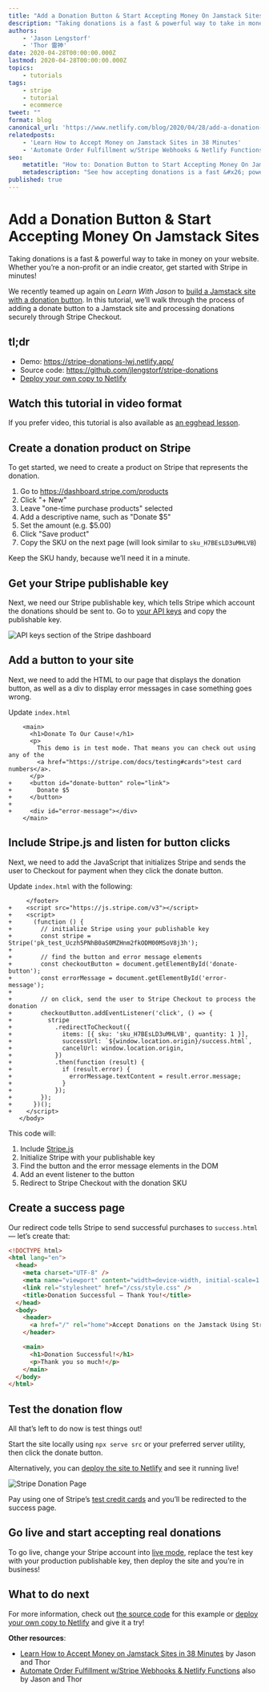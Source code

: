 ```yaml
---
title: "Add a Donation Button & Start Accepting Money On Jamstack Sites\n"
description: "Taking donations is a fast & powerful way to take in money on your website. Whether you’re a non-profit or an indie creator, get started with Stripe in minutes!\n"
authors:
    - 'Jason Lengstorf'
    - 'Thor 雷神'
date: 2020-04-28T00:00:00.000Z
lastmod: 2020-04-28T00:00:00.000Z
topics:
    - tutorials
tags:
    - stripe
    - tutorial
    - ecommerce
tweet: ""
format: blog
canonical_url: 'https://www.netlify.com/blog/2020/04/28/add-a-donation-button-start-accepting-money-on-jamstack-sites/'
relatedposts:
    - 'Learn How to Accept Money on Jamstack Sites in 38 Minutes'
    - 'Automate Order Fulfillment w/Stripe Webhooks & Netlify Functions'
seo:
    metatitle: "How to: Donation Button to Start Accepting Money On Jamstack Sites\n"
    metadescription: "See how accepting donations is a fast &#x26; powerful way to make money on your website. Whether you’re a non-profit or an indie creator, learn how to get started with Stripe in minutes!\n"
published: true
---
```


# Add a Donation Button & Start Accepting Money On Jamstack Sites

Taking donations is a fast & powerful way to take in money on your website. Whether you’re a non-profit or an indie creator, get started with Stripe in minutes!

We recently teamed up again on _Learn With Jason_ to [build a Jamstack site with a donation button](https://www.learnwithjason.dev/accept-donations-on-jamstack-sites). In this tutorial, we’ll walk through the process of adding a donate button to a Jamstack site and processing donations securely through Stripe Checkout.

## tl;dr

- Demo: https://stripe-donations-lwj.netlify.app/
- Source code: https://github.com/jlengstorf/stripe-donations
- [Deploy your own copy to Netlify](https://app.netlify.com/start/deploy?repository=https://github.com/jlengstorf/stripe-donations&utm_source=blog&utm_medium=stripe-donations-jl&utm_campaign=devex)

## Watch this tutorial in video format

If you prefer video, this tutorial is also available as [an egghead lesson](https://jason.af/egghead/stripe-donations).

## Create a donation product on Stripe

To get started, we need to create a product on Stripe that represents the donation.

1. Go to https://dashboard.stripe.com/products
2. Click "+ New"
3. Leave "one-time purchase products" selected
4. Add a descriptive name, such as "Donate \$5"
5. Set the amount (e.g. \$5.00)
6. Click "Save product"
7. Copy the SKU on the next page (will look similar to `sku_H7BEsLD3uMHLVB`)

Keep the SKU handy, because we’ll need it in a minute.

## Get your Stripe publishable key

Next, we need our Stripe publishable key, which tells Stripe which account the donations should be sent to. Go to [your API keys](https://dashboard.stripe.com/test/apikeys) and copy the publishable key.

![API keys section of the Stripe dashboard](https://cdn.netlify.com/17e9caa9fca890dedfd4f6ddb9266212b2f3ba13/a7097/img/blog/stripe-api-keys.png)

## Add a button to your site

Next, we need to add the HTML to our page that displays the donation button, as well as a div to display error messages in case something goes wrong.

Update `index.html`

```diff-html
    <main>
      <h1>Donate To Our Cause!</h1>
      <p>
        This demo is in test mode. That means you can check out using any of the
        <a href="https://stripe.com/docs/testing#cards">test card numbers</a>.
      </p>
+     <button id="donate-button" role="link">
+       Donate $5
+     </button>
+
+     <div id="error-message"></div>
    </main>
```

## Include Stripe.js and listen for button clicks

Next, we need to add the JavaScript that initializes Stripe and sends the user to Checkout for payment when they click the donate button.

Update `index.html` with the following:

```diff-js
     </footer>
+    <script src="https://js.stripe.com/v3"></script>
+    <script>
+      (function () {
+        // initialize Stripe using your publishable key
+        const stripe = Stripe('pk_test_Uczh5PNhB0aS0MZHnm2fkODM00MSoV8j3h');
+
+        // find the button and error message elements
+        const checkoutButton = document.getElementById('donate-button');
+        const errorMessage = document.getElementById('error-message');
+
+        // on click, send the user to Stripe Checkout to process the donation
+        checkoutButton.addEventListener('click', () => {
+          stripe
+            .redirectToCheckout({
+              items: [{ sku: 'sku_H7BEsLD3uMHLVB', quantity: 1 }],
+              successUrl: `${window.location.origin}/success.html`,
+              cancelUrl: window.location.origin,
+            })
+            .then(function (result) {
+              if (result.error) {
+                errorMessage.textContent = result.error.message;
+              }
+            });
+        });
+      })();
+    </script>
   </body>
```

This code will:

1. Include [Stripe.js](https://stripe.com/docs/js)
1. Initialize Stripe with your publishable key
1. Find the button and the error message elements in the DOM
1. Add an event listener to the button
1. Redirect to Stripe Checkout with the donation SKU

## Create a success page

Our redirect code tells Stripe to send successful purchases to `success.html` — let’s create that:

```html
<!DOCTYPE html>
<html lang="en">
  <head>
    <meta charset="UTF-8" />
    <meta name="viewport" content="width=device-width, initial-scale=1.0" />
    <link rel="stylesheet" href="/css/style.css" />
    <title>Donation Successful — Thank You!</title>
  </head>
  <body>
    <header>
      <a href="/" rel="home">Accept Donations on the Jamstack Using Stripe</a>
    </header>

    <main>
      <h1>Donation Successful!</h1>
      <p>Thank you so much!</p>
    </main>
  </body>
</html>
```

## Test the donation flow

All that’s left to do now is test things out!

Start the site locally using `npx serve src` or your preferred server utility, then click the donate button.

Alternatively, you can [deploy the site to Netlify](https://docs.netlify.com/#get-started) and see it running live!

![Stripe Donation Page](https://cdn.netlify.com/d0cac4d4bec9036cad184d4eaca92f37cdb4024b/45236/img/blog/stripe-donation-workflow.png)

Pay using one of Stripe’s [test credit cards](https://stripe.com/docs/testing#cards) and you’ll be redirected to the success page.

## Go live and start accepting real donations

To go live, change your Stripe account into [live mode](https://stripe.com/docs/keys#test-live-modes), replace the test key with your production publishable key, then deploy the site and you’re in business!

## What to do next

For more information, check out [the source code](https://github.com/jlengstorf/stripe-donations) for this example or [deploy your own copy to Netlify](https://app.netlify.com/start/deploy?repository=https://github.com/jlengstorf/stripe-donations&utm_source=learnwithjason&utm_medium=github&utm_campaign=devex) and give it a try!

**Other resources**:

- [Learn How to Accept Money on Jamstack Sites in 38 Minutes](https://www.netlify.com/blog/2020/04/13/learn-how-to-accept-money-on-jamstack-sites-in-38-minutes/) by Jason and Thor
- [Automate Order Fulfillment w/Stripe Webhooks & Netlify Functions](https://www.netlify.com/blog/2020/04/22/automate-order-fulfillment-w/stripe-webhooks-netlify-functions/) also by Jason and Thor
